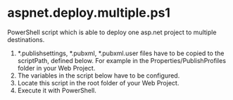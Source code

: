 # aspnet.deploy.multiple.ps1

PowerShell script which is able to deploy one asp.net project to multiple destinations.

1. *.publishsettings, *.pubxml, *.pubxml.user files have to be copied to the scriptPath, defined below. For example in the Properties/PublishProfiles folder in your Web Project.
2. The variables in the script below have to be configured.
3. Locate this script in the root folder of your Web Project.
4. Execute it with PowerShell.